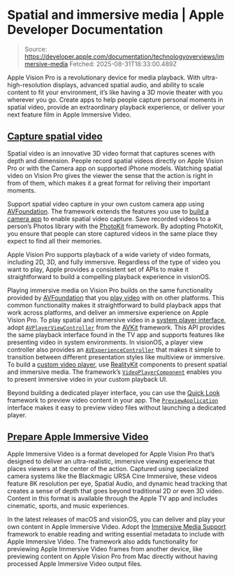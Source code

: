 # Spatial and immersive media | Apple Developer Documentation

> Source: https://developer.apple.com/documentation/technologyoverviews/immersive-media
> Fetched: 2025-08-31T18:33:00.489Z

Apple Vision Pro is a revolutionary device for media playback. With ultra-high-resolution displays, advanced spatial audio, and ability to scale content to fit your environment, it’s like having a 3D movie theater with you wherever you go. Create apps to help people capture personal moments in spatial video, provide an extraordinary playback experience, or deliver your next feature film in Apple Immersive Video.

## [Capture spatial video](https://developer.apple.com/documentation/technologyoverviews/immersive-media#Capture-spatial-video)

Spatial video is an innovative 3D video format that captures scenes with depth and dimension. People record spatial videos directly on Apple Vision Pro or with the Camera app on supported iPhone models. Watching spatial video on Vision Pro gives the viewer the sense that the action is right in from of them, which makes it a great format for reliving their important moments.

Support spatial video capture in your own custom camera app using [AVFoundation](https://developer.apple.com/documentation/AVFoundation). The framework extends the features you use to [build a camera app](https://developer.apple.com/documentation/AVFoundation/avcam-building-a-camera-app) to enable spatial video capture. Save recorded videos to a person’s Photos library with the [PhotoKit](https://developer.apple.com/documentation/PhotoKit) framework. By adopting PhotoKit, you ensure that people can store captured videos in the same place they expect to find all their memories.

Apple Vision Pro supports playback of a wide variety of video formats, including 2D, 3D, and fully immersive. Regardless of the type of video you want to play, Apple provides a consistent set of APIs to make it straightforward to build a compelling playback experience in visionOS.

Playing immersive media on Vision Pro builds on the same functionality provided by [AVFoundation](https://developer.apple.com/documentation/AVFoundation) that you [play video](https://developer.apple.com/documentation/technologyoverviews/video) with on other platforms. This common functionality makes it straightforward to build playback apps that work across platforms, and deliver an immersive experience on Apple Vision Pro. To play spatial and immersive video in a [system player interface](https://developer.apple.com/documentation/avkit/playing-immersive-media-with-avkit), adopt [`AVPlayerViewController`](https://developer.apple.com/documentation/AVKit/AVPlayerViewController) from the [AVKit](https://developer.apple.com/documentation/AVKit) framework. This API provides the same playback interface found in the TV app and supports features like presenting video in system environments. In visionOS, a player view controller also provides an [`AVExperienceController`](https://developer.apple.com/documentation/AVKit/AVExperienceController) that makes it simple to transition between different presentation styles like multiview or immersive. To build a [custom video player](https://developer.apple.com/documentation/visionos/playing-immersive-media-with-realitykit), use [RealityKit](https://developer.apple.com/documentation/RealityKit) components to present spatial and immersive media. The framework’s [`VideoPlayerComponent`](https://developer.apple.com/documentation/RealityKit/VideoPlayerComponent) enables you to present immersive video in your custom playback UI.

Beyond building a dedicated player interface, you can use the [Quick Look](https://developer.apple.com/documentation/QuickLook) framework to preview video content in your app. The [`PreviewApplication`](https://developer.apple.com/documentation/QuickLook/PreviewApplication) interface makes it easy to preview video files without launching a dedicated player.

## [Prepare Apple Immersive Video](https://developer.apple.com/documentation/technologyoverviews/immersive-media#Prepare-Apple-Immersive-Video)

Apple Immersive Video is a format developed for Apple Vision Pro that’s designed to deliver an ultra-realistic, immersive viewing experience that places viewers at the center of the action. Captured using specialized camera systems like the Blackmagic URSA Cine Immersive, these videos feature 8K resolution per eye, Spatial Audio, and dynamic head tracking that creates a sense of depth that goes beyond traditional 2D or even 3D video. Content in this format is available through the Apple TV app and includes cinematic, sports, and music experiences.

In the latest releases of macOS and visionOS, you can deliver and play your own content in Apple Immersive Video. Adopt the [Immersive Media Support](https://developer.apple.com/documentation/ImmersiveMediaSupport) framework to enable reading and writing essential metadata to include with Apple Immersive Video. The framework also adds functionality for previewing Apple Immersive Video frames from another device, like previewing content on Apple Vision Pro from Mac directly without having processed Apple Immersive Video output files.

